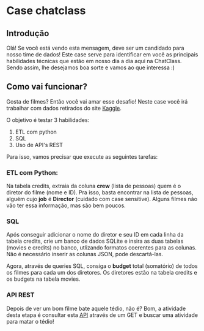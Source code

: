 # Case chatclass

## Introdução

Olá! Se você está vendo esta mensagem, deve ser um candidado para nosso time de dados!
Este case serve para identificar em você as principais habilidades técnicas que estão em nosso dia a dia aqui na ChatClass. 
Sendo assim, lhe desejamos boa sorte e vamos ao que interessa :)

## Como vai funcionar?

Gosta de filmes? Então você vai amar esse desafio! Neste case você irá trabalhar com dados retirados do site [Kaggle](https://www.kaggle.com/tmdb/tmdb-movie-metadata). 

O objetivo é testar 3 habilidades:

1. ETL com python
2. SQL
3. Uso de API's REST

Para isso, vamos precisar que execute as seguintes tarefas:

### ETL com Python:

Na tabela credits, extraia da coluna **crew** (lista de pessoas) quem é o diretor do filme (nome e ID). Pra isso, basta encontrar na lista de pessoas, alguém cujo **job** é **Director** (cuidado com case sensitive). Alguns filmes não vão ter essa informação, mas são bem poucos.

### SQL

Após conseguir adicionar o nome do diretor e seu ID em cada linha da tabela credits, crie um banco de dados SQLite e insira as duas tabelas (movies e credits) no banco, utlizando formatos coerentes para as colunas. Não é necessário inserir as colunas JSON, pode descartá-las.

Agora, através de queries SQL, consiga o **budget** total (somatório) de todos os filmes para cada um dos diretores. Os diretores estão na tabela credits e os budgets na tabela movies.

### API REST

Depois de ver um bom filme bate aquele tédio, não é? Bom, a atividade desta etapa é consultar esta [API](https://www.boredapi.com/documentation) através de um GET e buscar uma atividade para matar o tédio!
